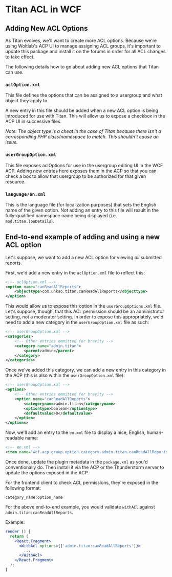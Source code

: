 # Titan ACL in WCF

## Adding New ACL Options

As Titan evolves, we'll want to create more ACL options. Because we're using
Woltlab's ACP UI to manage assigning ACL groups, it's important to update this
package and install it on the forums in order for all ACL changes to take effect.

The following details how to go about adding new ACL options that Titan can use.

### `aclOption.xml`

This file defines the options that can be assigned to a usergroup and what
object they apply to. 

A new entry in this file should be added when a new ACL option is being
introduced for use with Titan. This will allow us to expose a checkbox in the
ACP UI in successive files.

_Note: The object type is a cheat in the case of Titan because there isn't a
corresponding PHP class/namespace to match. This shouldn't cause an issue._

### `userGroupOption.xml`

This file exposes aclOptions for use in the usergroup editing UI in the WCF
ACP. Adding new entries here exposes them in the ACP so that you can check a box
to allow that usergroup to be authorized for that given resource.

### `language/en.xml`

This is the language file (for localization purposes) that sets the English name
of the given option. Not adding an entry to this file will result in the
fully-qualified namespace name being displayed (i.e. `mod.titan.loaDetails`). 

## End-to-end example of adding and using a new ACL option

Let's suppose, we want to add a new ACL option for viewing _all_ submitted
reports.

First, we'd add a new entry in the `aclOption.xml` file to reflect this:

```xml
<!-- aclOption.xml -->
<option name="canReadAllReports">
    <objecttype>com.unkso.titan.canReadAllReports</objecttype>
</option>
```

This would allow us to expose this option in the `userGroupOptions.xml` file.
Let's suppose, though, that this ACL permission should be an administrator
setting, not a moderator setting. In order to expose this appropriately, we'd
need to add a new category in the `userGroupOption.xml` file as such:

```xml
<!-- userGroupOption.xml -->
<categories>
    <!-- Other entries ommitted for brevity -->
    <category name="admin.titan">
        <parent>admin</parent>
    </category>
</categories>
```

Once we've added this category, we can add a new entry in this category in the
ACP (this is also within the `userGroupOption.xml` file):

```xml
<!-- userGroupOption.xml -->
<options>
    <!-- Other entries ommitted for brevity -->
    <option name="canReadAllReports">
        <categoryname>admin.titan</categoryname>
        <optiontype>boolean</optiontype>
        <defaultvalue>0</defaultvalue>
    </option>
</options>
```

Now, we'll add an entry to the `en.xml` file to display a nice, English,
human-readable name:

```xml
<!-- en.xml -->
<item name="wcf.acp.group.option.category.admin.titan.canReadAllReports"><![CDATA[Can view all submitted reports]]></item>
```

Once done, update the plugin metadata in the `package.xml` as you'd
conventionally do. Then install it via the ACP or the Thunderstorm server to
update the options exposed in the ACP.

For the frontend client to check ACL permissions, they're exposed in the 
following format:

`category_name:option_name`

For the above end-to-end example, you would validate `withACl` against
`admin.titan:canReadAllReports`.

Example:
```jsx harmony
render () {
  return (
    <React.Fragment>
      <WithAcl options={['admin.titan:canReadAllReports']}>
        ...
      </WithAcl>
    </React.Fragment>
  );
}
```
